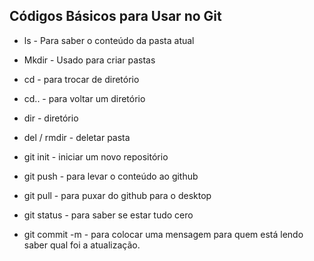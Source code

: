 ## Códigos Básicos para Usar no Git

* ls - Para saber o conteúdo da pasta atual

* Mkdir - Usado para criar pastas
* cd - para trocar de diretório
* cd.. - para voltar um diretório

* dir - diretório
* del / rmdir - deletar pasta
* git init - iniciar um novo repositório
* git push - para levar o conteúdo ao github
* git pull - para puxar do github para o desktop
* git status - para saber se estar tudo cero
* git commit -m - para colocar uma mensagem para quem está lendo saber qual foi a atualização.